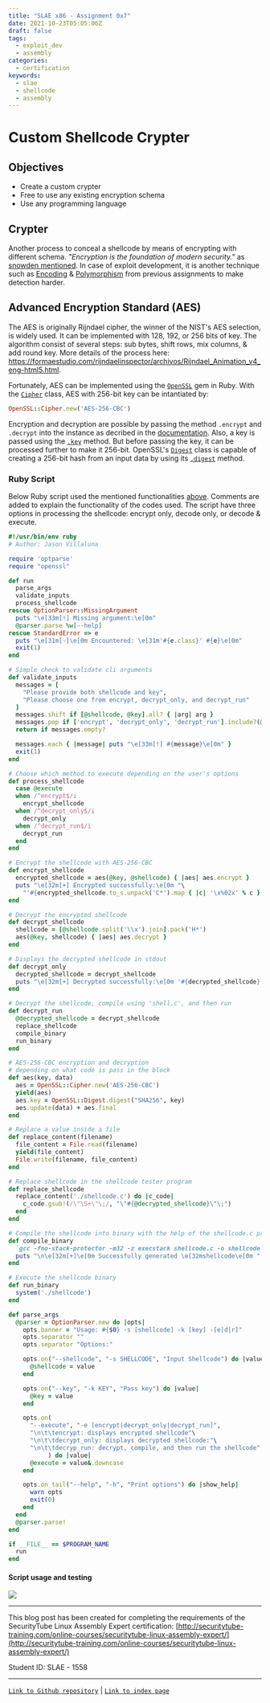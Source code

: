 ```yaml
---
title: "SLAE x86 - Assignment 0x7"
date: 2021-10-23T05:05:06Z
draft: false
tags:
  - exploit_dev
  - assembly
categories:
  - certification
keywords:
  - slae
  - shellcode
  - assembly
---
```


# Custom Shellcode Crypter
## Objectives
- Create a custom crypter
- Free to use any existing encryption schema
- Use any programming language

## Crypter
Another process to conceal a shellcode by means of encrypting with different schema. *"Encryption is the foundation of modern security."* as [snowden mentioned](https://twitter.com/Snowden/status/1451205615838183426). In case of exploit development, it is another technique such as [Encoding](../slae_x86_a4) & [Polymorphism](../slae_x86_a6) from previous assignments to make detection harder.

## Advanced Encryption Standard (AES)
The AES is originally Rijndael cipher, the winner of the NIST's AES selection, is widely used. It can be implemented with 128, 192, or 256 bits of key.
The algorithm consist of several steps: sub bytes, shift rows, mix columns, & add round key. More details of the process here: https://formaestudio.com/rijndaelinspector/archivos/Rijndael_Animation_v4_eng-html5.html.

Fortunately, AES can be implemented using the [`OpenSSL`](https://github.com/ruby/openssl) gem in Ruby. With the [`Cipher`](https://ruby.github.io/openssl/OpenSSL/Cipher.html) class, AES with 256-bit key can be intantiated by:

```ruby {linenos=false}
OpenSSL::Cipher.new('AES-256-CBC')
```

Encryption and decryption are possible by passing the method `.encrypt` and `.decrypt` into the instance as decribed in the [documentation](https://ruby.github.io/openssl/OpenSSL/Cipher.html#class-OpenSSL::Cipher-label-Choosing+either+encryption+or+decryption+mode). Also, a key is passed using the [`.key`](https://ruby.github.io/openssl/OpenSSL/Cipher.html#class-OpenSSL::Cipher-label-Choosing+a+key) method. But before passing the key, it can be processed further to make it 256-bit. OpenSSL's [`Digest`](https://ruby.github.io/openssl/OpenSSL/Digest.html) class is capable of creating a 256-bit hash from an input data by using its [`.digest`](https://ruby.github.io/openssl/OpenSSL/Digest.html#method-c-digest-label-Examples) method.

### Ruby Script
Below Ruby script used the mentioned functionalities [above](#advanced-encryption-standard-aes). Comments are added to explain the functionality of the codes used.
The script have three options in processing the shellcode: encrypt only, decode only, or decode & execute.

```ruby
#!/usr/bin/env ruby
# Author: Jason Villaluna

require 'optparse'
require "openssl"

def run
  parse_args
  validate_inputs
  process_shellcode
rescue OptionParser::MissingArgument
  puts "\e[33m[!] Missing argument:\e[0m"
  @parser.parse %w[--help]
rescue StandardError => e
  puts "\e[31m[-]\e[0m Encountered: \e[31m'#{e.class}' #{e}\e[0m"
  exit(1)
end

# Simple check to validate cli arguments
def validate_inputs
  messages = [
    "Please provide both shellcode and key",
    "Please choose one from encrypt, decrypt_only, and decrypt_run"
  ]
  messages.shift if [@shellcode, @key].all? { |arg| arg }
  messages.pop if ['encrypt', 'decrypt_only', 'decrypt_run'].include?(@execute)
  return if messages.empty?

  messages.each { |message| puts "\e[33m[!] #{message}\e[0m" }
  exit(1)
end

# Choose which method to execute depending on the user's options
def process_shellcode
  case @execute
  when /^encrypt$/i
    encrypt_shellcode
  when /^decrypt_only$/i
    decrypt_only
  when /^decrypt_run$/i
    decrypt_run
  end
end

# Encrypt the shellcode with AES-256-CBC
def encrypt_shellcode
  encrypted_shellcode = aes(@key, @shellcode) { |aes| aes.encrypt }
  puts "\e[32m[+] Encrypted successfully:\e[0m "\
    "'#{encrypted_shellcode.to_s.unpack('C*').map { |c| '\x%02x' % c }.join}'"
end

# Decrypt the encrypted shellcode
def decrypt_shellcode
  shellcode = [@shellcode.split('\\x').join].pack('H*')
  aes(@key, shellcode) { |aes| aes.decrypt }
end

# Displays the decrypted shellcode in stdout
def decrypt_only
  decrypted_shellcode = decrypt_shellcode
  puts "\e[32m[+] Decrypted successfully:\e[0m '#{decrypted_shellcode}'"
end

# Decrypt the shellcode, compile using 'shell.c', and then run
def decrypt_run
  @decrypted_shellcode = decrypt_shellcode
  replace_shellcode
  compile_binary
  run_binary
end

# AES-256-CBC encryption and decryption
# depending on what code is pass in the block
def aes(key, data)
  aes = OpenSSL::Cipher.new('AES-256-CBC')
  yield(aes)
  aes.key = OpenSSL::Digest.digest("SHA256", key)
  aes.update(data) + aes.final
end

# Replace a value inside a file
def replace_content(filename)
  file_content = File.read(filename)
  yield(file_content)
  File.write(filename, file_content)
end

# Replace shellcode in the shellcode tester program
def replace_shellcode
  replace_content('./shellcode.c') do |c_code|
    c_code.gsub!(/\"\S+\"\;/, "\"#{@decrypted_shellcode}\"\;")
  end
end

# Compile the shellcode into binary with the help of the shellcode.c program
def compile_binary
  `gcc -fno-stack-protector -m32 -z execstack shellcode.c -o shellcode 2> /dev/null`
  puts "\n\e[32m[+]\e[0m Successfully generated \e[32mshellcode\e[0m "
end

# Execute the shellcode binary
def run_binary
  system('./shellcode')
end

def parse_args
  @parser = OptionParser.new do |opts|
    opts.banner = "Usage: #{$0} -s [shellcode] -k [key] -[e|d|r]"
    opts.separator ""
    opts.separator "Options:"

    opts.on("--shellcode", "-s SHELLCODE", "Input Shellcode") do |value|
      @shellcode = value
    end

    opts.on("--key", "-k KEY", "Pass key") do |value|
      @key = value
    end

    opts.on(
      "--execute", "-e [encrypt|decrypt_only|decrypt_run]",
      "\n\t\tencrypt: displays encrypted shellcode"\
      "\n\t\tdecrypt_only: displays decrypted shellcode:"\
      "\n\t\tdecryp_run: decrypt, compile, and then run the shellcode"
           ) do |value|
      @execute = value&.downcase
    end

    opts.on_tail("--help", "-h", "Print options") do |show_help|
      warn opts
      exit(0)
    end
  end
  @parser.parse!
end

if __FILE__ == $PROGRAM_NAME
  run
end
```

#### Script usage and testing
![](aes.gif)

---
This blog post has been created for completing the requirements of the SecurityTube Linux Assembly Expert certification: [http://securitytube-training.com/online-courses/securitytube-linux-assembly-expert/](http://securitytube-training.com/online-courses/securitytube-linux-assembly-expert/)

Student ID: SLAE - 1558

---
[`Link to Github repository`](https://github.com/jsnv-dev/slae_x86_assignments/tree/main/A7) | [`Link to index page`](../slae_x86)
